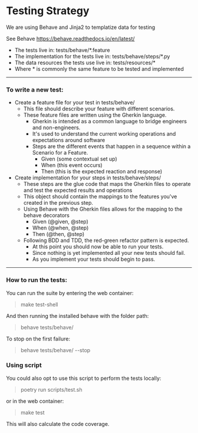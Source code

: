 # Testing Strategy

We are using Behave and Jinja2 to templatize data for testing

See Behave https://behave.readthedocs.io/en/latest/

- The tests live in: tests/behave/*.feature
- The implementation for the tests live in: tests/behave/steps/*.py
- The data resources the tests use live in: tests/resources/*
- Where * is commonly the same feature to be tested and implemented

---

### To write a new test:

* Create a feature file for your test in tests/behave/
    - This file should describe your feature with different scenarios.
    - These feature files are written using the Gherkin language.
        - Gherkin is intended as a common language to bridge engineers and non-engineers.
        - It's used to understand the current working operations and expectations around software
        - Steps are the different events that happen in a sequence within a Scenario for a Feature.
            - Given (some contextual set up)
            - When (this event occurs)
            - Then (this is the expected reaction and response)
* Create implementation for your steps in tests/behave/steps/
    - These steps are the glue code that maps the Gherkin files to operate and test the expected results and operations
    - This object should contain the mappings to the features you've created in the previous step.
    - Using Behave with the Gherkin files allows for the mapping to the behave decorators
        - Given (@given, @step)
        - When (@when, @step)
        - Then (@then, @step)
    - Following BDD and TDD, the red-green refactor pattern is expected.
        - At this point you should now be able to run your tests.
        - Since nothing is yet implemented all your new tests should fail.
        - As you implement your tests should begin to pass.

---

### How to run the tests:
You can run the suite by entering the web container:
> make test-shell

And then running the installed behave with the folder path:
> behave tests/behave/

To stop on the first failure:
> behave tests/behave/ --stop

### Using script
You could also opt to use this script to perform the tests locally:
> poetry run scripts/test.sh

or in the web container:

> make test

This will also calculate the code coverage.
